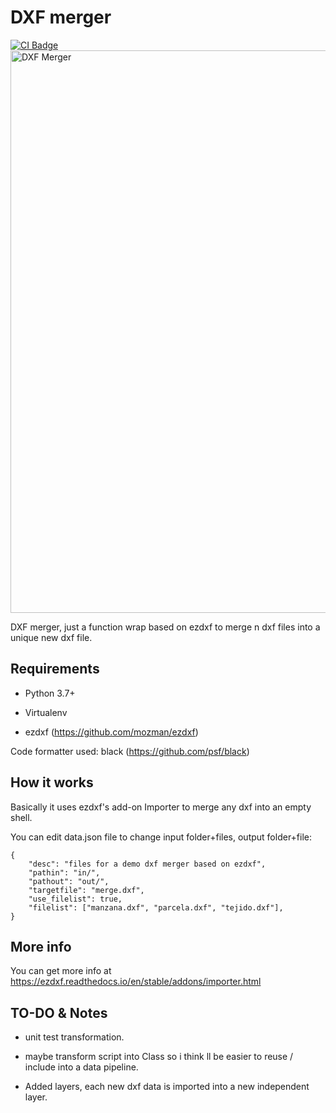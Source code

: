 


# DXF merger
  <a href="https://github.com/vlasvlasvlas/dxf_merger/actions/workflows/codeql-analysis.yml">
    <img src="https://github.com/vlasvlasvlas/dxf_merger/actions/workflows/codeql-analysis.yml/badge.svg?event=push" alt="CI Badge"/>
  </a>

<img width="900" alt="DXF Merger" src="https://user-images.githubusercontent.com/4071796/191580886-a64e9a4e-a92c-4057-a504-b561baea3b52.png">


DXF merger, just a function wrap based on ezdxf to merge n dxf files into a unique new dxf file.

## Requirements

- Python 3.7+

- Virtualenv 

- ezdxf (https://github.com/mozman/ezdxf)

Code formatter used: black (https://github.com/psf/black)

## How it works

Basically it uses ezdxf's add-on Importer to merge any dxf into an empty shell.

You can edit data.json file to change input folder+files, output folder+file:

```
{
    "desc": "files for a demo dxf merger based on ezdxf",
    "pathin": "in/",
    "pathout": "out/",
    "targetfile": "merge.dxf",
    "use_filelist": true,
    "filelist": ["manzana.dxf", "parcela.dxf", "tejido.dxf"],
}
```

## More info

You can get more info at https://ezdxf.readthedocs.io/en/stable/addons/importer.html

## TO-DO & Notes

- unit test transformation.
- maybe transform script into Class so i think ll be easier to reuse / include into a data pipeline.

- Added layers, each new dxf data is imported into a new independent layer.
